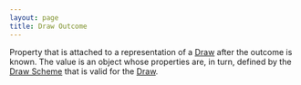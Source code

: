 ```yaml
---
layout: page
title: Draw Outcome
---
```


Property that is attached to a representation of a [Draw](../concepts/draw) after the outcome is known. The value is an object whose properties are, in turn, defined by the [Draw Scheme](../concepts/draw-scheme) that is valid for the [Draw](../concepts/draw).
